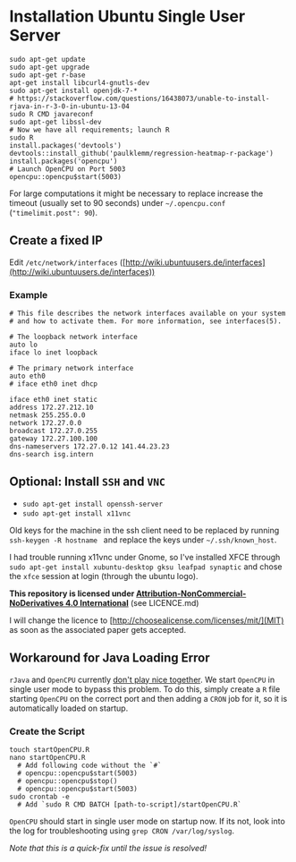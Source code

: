 # Installation Ubuntu Single User Server
```
sudo apt-get update
sudo apt-get upgrade
sudo apt-get r-base
apt-get install libcurl4-gnutls-dev
sudo apt-get install openjdk-7-*
# https://stackoverflow.com/questions/16438073/unable-to-install-rjava-in-r-3-0-in-ubuntu-13-04
sudo R CMD javareconf
sudo apt-get libssl-dev
# Now we have all requirements; launch R
sudo R
install.packages('devtools')
devtools::install_github('paulklemm/regression-heatmap-r-package')
install.packages('opencpu')
# Launch OpenCPU on Port 5003
opencpu::opencpu$start(5003)
```

For large computations it might be necessary to replace increase the timeout (usually set to 90 seconds) under `~/.opencpu.conf` (`"timelimit.post": 90`).

## Create a fixed IP
Edit `/etc/network/interfaces` ([http://wiki.ubuntuusers.de/interfaces](http://wiki.ubuntuusers.de/interfaces))

### Example
```
# This file describes the network interfaces available on your system
# and how to activate them. For more information, see interfaces(5).

# The loopback network interface
auto lo
iface lo inet loopback

# The primary network interface
auto eth0
# iface eth0 inet dhcp

iface eth0 inet static
address 172.27.212.10
netmask 255.255.0.0
network 172.27.0.0
broadcast 172.27.0.255
gateway 172.27.100.100
dns-nameservers 172.27.0.12 141.44.23.23
dns-search isg.intern
```

## Optional: Install `SSH` and `VNC`

- `sudo apt-get install openssh-server`
- `sudo apt-get install x11vnc`

Old keys for the machine in the ssh client need to be replaced by running `ssh-keygen -R hostname ` and replace the keys under `~/.ssh/known_host`.

I had trouble running x11vnc under Gnome, so I've installed XFCE through `sudo apt-get install xubuntu-desktop gksu leafpad synaptic` and chose the `xfce` session at login (through the ubuntu logo).

**This repository is licensed under [Attribution-NonCommercial-NoDerivatives 4.0 International](https://creativecommons.org/licenses/by-nc-nd/4.0/)** (see LICENCE.md)

I will change the licence to [http://choosealicense.com/licenses/mit/](MIT) as soon as the associated paper gets accepted.

## Workaround for Java Loading Error

`rJava` and `OpenCPU` currently [don't play nice together](https://github.com/jeroenooms/opencpu/issues/85). We start `OpenCPU` in single user mode to bypass this problem. To do this, simply create a `R` file starting `OpenCPU` on the correct port and then adding a `CRON` job for it, so it is automatically loaded on startup.

### Create the Script

```
touch startOpenCPU.R
nano startOpenCPU.R
  # Add following code without the `#`
  # opencpu::opencpu$start(5003)
  # opencpu::opencpu$stop()
  # opencpu::opencpu$start(5003)
sudo crontab -e
  # Add `sudo R CMD BATCH [path-to-script]/startOpenCPU.R`
```

`OpenCPU` should start in single user mode on startup now. If its not, look into the log for troubleshooting using `grep CRON /var/log/syslog`.

*Note that this is a quick-fix until the issue is resolved!*
